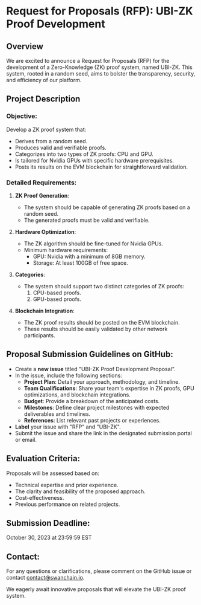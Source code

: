 # Request for Proposals (RFP): UBI-ZK Proof Development

## Overview

We are excited to announce a Request for Proposals (RFP) for the development of a Zero-Knowledge (ZK) proof system,
named UBI-ZK. This system, rooted in a random seed, aims to bolster the transparency, security, and efficiency of our
platform.

## Project Description

### Objective:

Develop a ZK proof system that:

- Derives from a random seed.
- Produces valid and verifiable proofs.
- Categorizes into two types of ZK proofs: CPU and GPU.
- Is tailored for Nvidia GPUs with specific hardware prerequisites.
- Posts its results on the EVM blockchain for straightforward validation.

### Detailed Requirements:

1. **ZK Proof Generation**:
    - The system should be capable of generating ZK proofs based on a random seed.
    - The generated proofs must be valid and verifiable.

2. **Hardware Optimization**:
    - The ZK algorithm should be fine-tuned for Nvidia GPUs.
    - Minimum hardware requirements:
        - GPU: Nvidia with a minimum of 8GB memory.
        - Storage: At least 100GB of free space.

3. **Categories**:
    - The system should support two distinct categories of ZK proofs:
        1. CPU-based proofs.
        2. GPU-based proofs.

4. **Blockchain Integration**:
    - The ZK proof results should be posted on the EVM blockchain.
    - These results should be easily validated by other network participants.

## Proposal Submission Guidelines on GitHub:

- Create a **new issue** titled "UBI-ZK Proof Development Proposal".
- In the issue, include the following sections:
    - **Project Plan**: Detail your approach, methodology, and timeline.
    - **Team Qualifications**: Share your team's expertise in ZK proofs, GPU optimizations, and blockchain integrations.
    - **Budget**: Provide a breakdown of the anticipated costs.
    - **Milestones**: Define clear project milestones with expected deliverables and timelines.
    - **References**: List relevant past projects or experiences.
- **Label** your issue with "RFP" and "UBI-ZK".
- Submit the issue and share the link in the designated submission portal or email.

## Evaluation Criteria:

Proposals will be assessed based on:

- Technical expertise and prior experience.
- The clarity and feasibility of the proposed approach.
- Cost-effectiveness.
- Previous performance on related projects.

## Submission Deadline:

October 30, 2023 at 23:59:59 EST

## Contact:

For any questions or clarifications, please comment on the GitHub issue or contact contact@swanchain.io.

We eagerly await innovative proposals that will elevate the UBI-ZK proof system.
